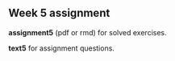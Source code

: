 ## Week 5 assignment

__assignment5__ (pdf or rmd) for solved exercises.

__text5__ for assignment questions.
